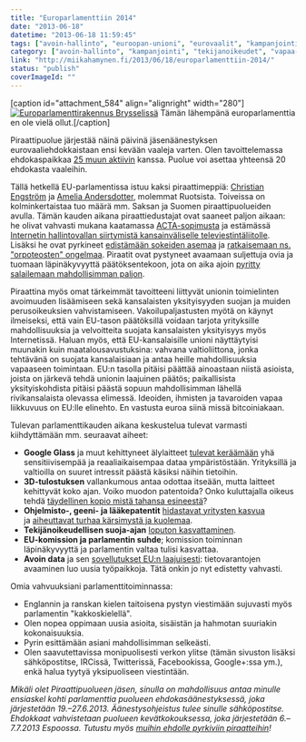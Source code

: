 ```yaml
---
title: "Europarlamenttiin 2014"
date: "2013-06-18"
datetime: "2013-06-18 11:59:45"
tags: ["avoin-hallinto", "euroopan-unioni", "eurovaalit", "kampanjointi", "tekijanoikeudet", "vapaa-tieto", "yksityisyys", ]
category: ["avoin-hallinto", "kampanjointi", "tekijanoikeudet", "vapaa-tieto", "yksityisyys", ]
link: "http://miikahamynen.fi/2013/06/18/europarlamenttiin-2014/"
status: "publish"
coverImageId: ""
---
```


\[caption id="attachment\_584" align="alignright" width="280"\][![Europarlamenttirakennus Brysselissä](/uploads/2013/06/IMG_0003_pieni-400x266.jpg)](/uploads/2013/06/IMG_0003_pieni.jpg) Tämän lähempänä europarlamenttia en ole vielä ollut.\[/caption\]

Piraattipuolue järjestää näinä päivinä jäsenäänestyksen eurovaaliehdokkaistaan ensi kevään vaaleja varten. Olen tavoittelemassa ehdokaspaikkaa [25 muun aktiivin](http://piraattipuolue.fi/eurovaalit-2014/) kanssa. Puolue voi asettaa yhteensä 20 ehdokasta vaaleihin.

Tällä hetkellä EU-parlamentissa istuu kaksi piraattimeppiä: [Christian Engström](https://christianengstrom.wordpress.com/) ja [Amelia Andersdotter](http://ameliaandersdotter.eu/), molemmat Ruotsista. Toiveissa on kolminkertaistaa tuo määrä mm. Saksan ja Suomen piraattipuolueiden avulla. Tämän kauden aikana piraattiedustajat ovat saaneet paljon aikaan: he olivat vahvasti mukana kaatamassa [ACTA-sopimusta](http://miikahamynen.fi/tag/acta/) ja estämässä [Internetin hallintovallan siirtymistä kansainväliselle televiestintäliitolle](http://www.circleid.com/posts/internet_to_itu_stay_away_from_my_network/). Lisäksi he ovat pyrkineet [edistämään sokeiden asemaa](http://christianengstrom.wordpress.com/category/informationspolitik/books-for-the-blind/) ja [ratkaisemaan ns. "orpoteosten" ongelmaa](http://falkvinge.net/2012/03/14/european-parliament-blocks-copyright-reform-with-113-voter-turnout/). Piraatit ovat pystyneet avaamaan suljettuja ovia ja tuomaan läpinäkyvyyttä päätöksentekoon, jota on aika ajoin [pyritty salailemaan mahdollisimman paljon](http://falkvinge.net/2012/01/26/eu-acta-chief-resigns-in-disgust-over-disrespect-at-citizens-next-steps/).

Piraattina myös omat tärkeimmät tavoitteeni liittyvät unionin toimielinten avoimuuden lisäämiseen sekä kansalaisten yksityisyyden suojan ja muiden perusoikeuksien vahvistamiseen. Vakoilupaljastusten myötä on käynyt ilmeiseksi, että vain EU-tason päätöksillä voidaan tarjota yrityksille mahdollisuuksia ja velvoitteita suojata kansalaisten yksityisyys myös Internetissä. Haluan myös, että EU-kansalaisille unioni näyttäytyisi muunakin kuin maatalousavustuksina: vahvana valtioliittona, jonka tehtävänä on suojata kansalaisiaan ja antaa heille mahdollisuuksia vapaaseen toimintaan. EU:n tasolla pitäisi päättää ainoastaan niistä asioista, joista on järkevä tehdä unionin laajuinen päätös; paikallisista yksityiskohdista pitäisi päästä sopuun mahdollisimman lähellä rivikansalaista olevassa elimessä. Ideoiden, ihmisten ja tavaroiden vapaa liikkuvuus on EU:lle elinehto. En vastusta euroa siinä missä bitcoiniakaan.

Tulevan parlamenttikauden aikana keskustelua tulevat varmasti kiihdyttämään mm. seuraavat aiheet:

- **Google Glass** ja muut kehittyneet älylaitteet [tulevat keräämään](http://www.guardian.co.uk/technology/2013/jun/03/google-glass-facial-recognition-ban) yhä sensitiivisempää ja reaaliaikaisempaa dataa ympäristöstään. Yrityksillä ja valtioilla on suuret intressit päästä käsiksi näihin tietoihin.
- **3D-tulostuksen** vallankumous antaa odottaa itseään, mutta laitteet kehittyvät koko ajan. Voiko muodon patentoida? Onko kuluttajalla oikeus tehdä [täydellinen kopio mistä tahansa esineestä](https://torrentfreak.com/the-pirate-bay-wants-you-to-really-download-a-car-120124/)?
- **Ohjelmisto-, geeni- ja lääkepatentit** [hidastavat yritysten kasvua](http://devsbuild.it/resources/type/article/five-employees-six-lawyers-problem-software-patents) ja [aiheuttavat turhaa kärsimystä ja kuolemaa](http://piraattipuolue.fi/laakepatentit).
- **Tekijänoikeudellisen suoja-ajan** [loputon kasvattaminen](http://yle.fi/uutiset/aanitteiden_tekijanoikeusuoja_pitenee_70_vuoteen/6687616).
- **EU-komission ja parlamentin suhde**; komission toiminnan läpinäkyvyyttä ja parlamentin valtaa tulisi kasvattaa.
- **Avoin data** ja sen [sovellutukset EU:n laajuisesti](http://publicdata.eu/): tietovarantojen avaaminen luo uusia työpaikkoja. Tätä onkin jo nyt edistetty vahvasti.

Omia vahvuuksiani parlamenttitoiminnassa:

- Englannin ja ranskan kielen taitoisena pystyn viestimään sujuvasti myös parlamentin "kakkoskielellä".
- Olen nopea oppimaan uusia asioita, sisäistän ja hahmotan suuriakin kokonaisuuksia.
- Pyrin esittämään asiani mahdollisimman selkeästi.
- Olen saavutettavissa monipuolisesti verkon ylitse (tämän sivuston lisäksi sähköpostitse, IRCissä, Twitterissä, Facebookissa, Google+:ssa ym.), enkä halua tyytyä yksipuoliseen viestintään.

_Mikäli olet Piraattipuolueen jäsen, sinulla on mahdollisuus antaa minulle ensiaskel kohti parlamenttia puolueen ehdokasäänestyksessä, joka järjestetään 19.–27.6.2013. Äänestysohjeistus tulee sinulle sähköpostitse. Ehdokkaat vahvistetaan puolueen kevätkokouksessa, joka järjestetään 6.–7.7.2013 Espoossa. Tutustu myös [muihin ehdolle pyrkiviin piraatteihin](http://piraattipuolue.fi/eurovaalit-2014/)!_
